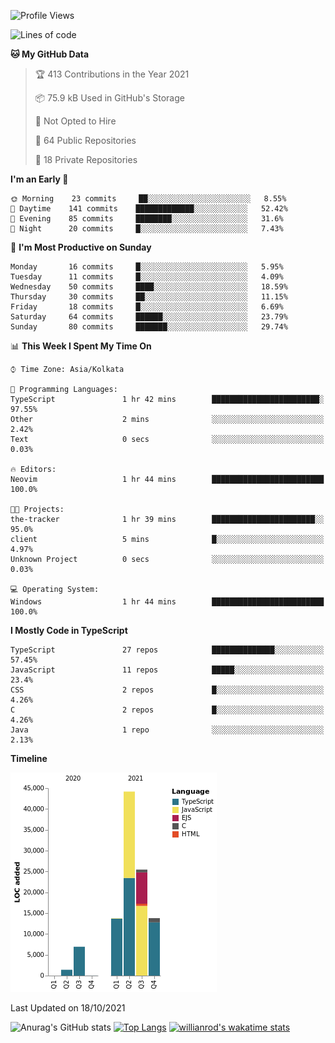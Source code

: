 <!--START_SECTION:waka-->
![Profile Views](http://img.shields.io/badge/Profile%20Views-0-blue)

![Lines of code](https://img.shields.io/badge/From%20Hello%20World%20I%27ve%20Written-105542%20lines%20of%20code-blue)

**🐱 My GitHub Data** 

> 🏆 413 Contributions in the Year 2021
 > 
> 📦 75.9 kB Used in GitHub's Storage 
 > 
> 🚫 Not Opted to Hire
 > 
> 📜 64 Public Repositories 
 > 
> 🔑 18 Private Repositories  
 > 
**I'm an Early 🐤** 

```text
🌞 Morning    23 commits     ██░░░░░░░░░░░░░░░░░░░░░░░   8.55% 
🌆 Daytime    141 commits    █████████████░░░░░░░░░░░░   52.42% 
🌃 Evening    85 commits     ████████░░░░░░░░░░░░░░░░░   31.6% 
🌙 Night      20 commits     █░░░░░░░░░░░░░░░░░░░░░░░░   7.43%

```
📅 **I'm Most Productive on Sunday** 

```text
Monday       16 commits     █░░░░░░░░░░░░░░░░░░░░░░░░   5.95% 
Tuesday      11 commits     █░░░░░░░░░░░░░░░░░░░░░░░░   4.09% 
Wednesday    50 commits     ████░░░░░░░░░░░░░░░░░░░░░   18.59% 
Thursday     30 commits     ██░░░░░░░░░░░░░░░░░░░░░░░   11.15% 
Friday       18 commits     █░░░░░░░░░░░░░░░░░░░░░░░░   6.69% 
Saturday     64 commits     ██████░░░░░░░░░░░░░░░░░░░   23.79% 
Sunday       80 commits     ███████░░░░░░░░░░░░░░░░░░   29.74%

```


📊 **This Week I Spent My Time On** 

```text
⌚︎ Time Zone: Asia/Kolkata

💬 Programming Languages: 
TypeScript               1 hr 42 mins        ████████████████████████░   97.55% 
Other                    2 mins              ░░░░░░░░░░░░░░░░░░░░░░░░░   2.42% 
Text                     0 secs              ░░░░░░░░░░░░░░░░░░░░░░░░░   0.03%

🔥 Editors: 
Neovim                   1 hr 44 mins        █████████████████████████   100.0%

🐱‍💻 Projects: 
the-tracker              1 hr 39 mins        ███████████████████████░░   95.0% 
client                   5 mins              █░░░░░░░░░░░░░░░░░░░░░░░░   4.97% 
Unknown Project          0 secs              ░░░░░░░░░░░░░░░░░░░░░░░░░   0.03%

💻 Operating System: 
Windows                  1 hr 44 mins        █████████████████████████   100.0%

```

**I Mostly Code in TypeScript** 

```text
TypeScript               27 repos            ██████████████░░░░░░░░░░░   57.45% 
JavaScript               11 repos            █████░░░░░░░░░░░░░░░░░░░░   23.4% 
CSS                      2 repos             █░░░░░░░░░░░░░░░░░░░░░░░░   4.26% 
C                        2 repos             █░░░░░░░░░░░░░░░░░░░░░░░░   4.26% 
Java                     1 repo              ░░░░░░░░░░░░░░░░░░░░░░░░░   2.13%

```


**Timeline**

![Chart not found](https://raw.githubusercontent.com/wise-introvert/wise-introvert/master/charts/bar_graph.png) 


 Last Updated on 18/10/2021
<!--END_SECTION:waka-->

![Anurag's GitHub stats](https://github-readme-stats.vercel.app/api?username=wise-introvert&count_private=true&show_icons=true)
[![Top Langs](https://github-readme-stats.vercel.app/api/top-langs/?username=wise-introvert&langs_count=10)](https://github.com/anuraghazra/github-readme-stats)
[![willianrod's wakatime stats](https://github-readme-stats.vercel.app/api/wakatime?username=wiseintrovert)](https://github.com/anuraghazra/github-readme-stats)
